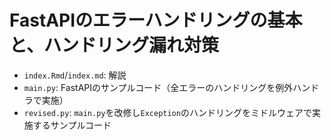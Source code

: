 # FastAPIのエラーハンドリングの基本と、ハンドリング漏れ対策

- `index.Rmd`/`index.md`: 解説
- `main.py`: FastAPIのサンプルコード（全エラーのハンドリングを例外ハンドラで実施）
- `revised.py`: `main.py`を改修し`Exception`のハンドリングをミドルウェアで実施するサンプルコード
